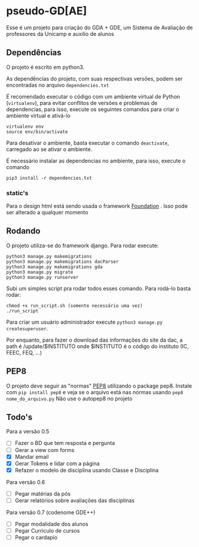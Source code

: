 # pseudo-GD[AE]
Esse é um projeto para criação do GDA + GDE, um Sistema de Avaliação de professores da Unicamp e auxilio de alunos

## Dependências
O projeto é escrito em python3.

As dependências do projeto, com suas respectivas versões, podem ser encontradas no arquivo `dependencies.txt`

É recomendado executar o código com um ambiente virtual de Python (`virtualenv`), para evitar conflitos de versões e problemas de dependencias, para isso, execute os seguintes comandos para criar o ambiente virtual e ativá-lo

```
virtualenv env
source env/bin/activate
```

Para desativar o ambiente, basta executar o comando `deactivate`, carregado ao se ativar o ambiente.

É necessário instalar as dependencias no ambiente, para isso, execute o comando

```
pip3 install -r dependencies.txt
```

### static's
Para o design html está sendo usada o framework [Foundation](http://foundation.zurb.com/sites/docs/) . Isso pode ser alterado a qualquer momento

## Rodando
O projeto utiliza-se do framework django. Para rodar execute:

```
python3 manage.py makemigrations
python3 manage.py makemigrations dacParser
python3 manage.py makemigrations gda
python3 manage.py migrate
python3 manage.py runserver
```

Subi um simples script pra rodar todos esses comando. Para rodá-lo basta rodar:

```
chmod +x run_script.sh (somente necessário uma vez)
./run_script
```

Para criar um usuário administrador execute `python3 manage.py createsuperuser`.

Por enquanto, para fazer o download das informações do site da dac, a path é /update/$INSTITUTO
onde $INSTITUTO é o código do instituto (IC, FEEC, FEQ, ...)
    

## PEP8
O projeto deve seguir as "normas" [PEP8](http://pep8.org/) utilizando o package pep8. Instale com `pip install pep8` e veja se o arquivo está nas normas usando `pep8 nome_do_arquivo.py`
Não use o autopep8 no projeto


## Todo's
Para a versão 0.5
- [ ] Fazer o BD que tem resposta e pergunta
- [ ] Gerar a view com forms
- [X] Mandar email
- [X] Gerar Tokens e lidar com a página
- [X] Refazer o modelo de disciplina usando Classe e Disciplina

Para versão 0.6
- [ ] Pegar matérias da pós
- [ ] Gerar relatórios sobre avaliações das disciplinas

Para versão 0.7 (codenome GDE++)
- [ ] Pegar modalidade dos alunos
- [ ] Pegar Curriculo de cursos
- [ ] Pegar o cardapio
